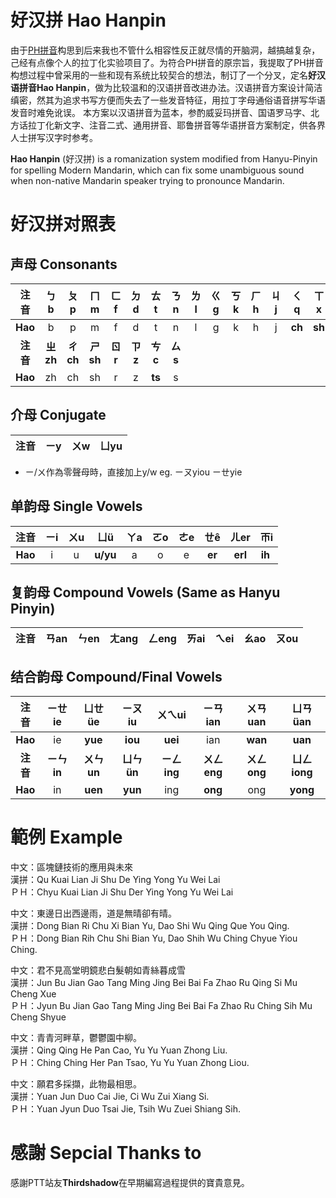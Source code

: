 # 好汉拼 Hao Hanpin 
由于[PH拼音](https://github.com/phlinhng/Putong-Hua-Pinyin)构思到后来我也不管什么相容性反正就尽情的开脑洞，越搞越复杂，己经有点像个人的拉丁化实验项目了。为符合PH拼音的原宗旨，我提取了PH拼音构想过程中曾采用的一些和现有系统比较契合的想法，制订了一个分叉，定名**好汉语拼音Hao Hanpin**，做为比较温和的汉语拼音改进办法。汉语拼音方案设计简洁缜密，然其为追求书写方便而失去了一些发音特征，用拉丁字母通俗语音拼写华语发音时难免讹误。  本方案以汉语拼音为蓝本，参酌威妥玛拼音、国语罗马字、北方话拉丁化新文字、注音二式、通用拼音、耶鲁拼音等华语拼音方案制定，供各界人士拼写汉字时参考。
  
**Hao Hanpin** (好汉拼) is a romanization system modified from Hanyu-Pinyin for spelling Modern Mandarin, which can fix some unambiguous sound when non-native Mandarin speaker trying to pronounce Mandarin.

# 好汉拼对照表 

## 声母 Consonants
|**注音**|ㄅb|ㄆp|ㄇm|ㄈf|ㄉd|ㄊt|ㄋn|ㄌl|ㄍg|ㄎk|ㄏh|ㄐj|ㄑq|ㄒx
|:----:|:----:|:----:|:----:|:----:|:----:|:----:|:----:|:----:|:----:|:----:|:----:|:----:|:----:|:----:|
|**Hao**|b|p|m|f|d|t|n|l|g|k|h|j|**ch**|**sh**
|**注音**|**ㄓzh**|**ㄔch**|**ㄕsh**|**ㄖr**|**ㄗz**|**ㄘc**|**ㄙs**|
|**Hao**|zh|ch|sh|r|z|**ts**|s|

## 介母 Conjugate
|**注音**|ㄧy|ㄨw|ㄩyu|
|:----:|:----:|:----:|:----:|
* ㄧ/ㄨ作為零聲母時，直接加上y/w eg. ㄧㄡyiou ㄧㄝyie

## 单韵母 Single Vowels
|**注音**|ㄧi|ㄨu|ㄩü|ㄚa|ㄛo|ㄜe|ㄝê|ㄦer|ㄭi
|:----:|:----:|:----:|:----:|:----:|:----:|:----:|:----:|:----:|:----:|
|**Hao**|i|u|**u/yu**|a|o|e|**er**|**erl**|**ih** 

## 复韵母 Compound Vowels (Same as Hanyu Pinyin)
|**注音**|ㄢan|ㄣen|ㄤang|ㄥeng|ㄞai|ㄟei|ㄠao|ㄡou|
|:----:|:----:|:----:|:----:|:----:|:----:|:----:|:----:|:----:|

## 结合韵母 Compound/Final Vowels
|**注音**|ㄧㄝie|ㄩㄝüe|ㄧㄡiu|ㄨㄟui|ㄧㄢian|ㄨㄢuan|ㄩㄢüan|
|:----:|:----:|:----:|:----:|:----:|:----:|:----:|:----:|
|**Hao**|ie|**yue**|**iou**|**uei**|ian|**wan**|**uan**|
|**注音**|**ㄧㄣin**|**ㄨㄣun**|**ㄩㄣün**|**ㄧㄥing**|**ㄨㄥeng**|**ㄨㄥong**|**ㄩㄥiong**
|**Hao**|in|**uen**|**yun**|ing|**ong**|ong|**yong**|

# 範例 Example
  
中文：區塊鏈技術的應用與未來  
漢拼：Qu Kuai Lian Ji Shu De Ying Yong Yu Wei Lai  
ＰＨ：Chyu Kuai Lian Ji Shu Der Ying Yong Yu Wei Lai  
  
中文：東邊日出西邊雨，道是無晴卻有晴。  
漢拼：Dong Bian Ri Chu Xi Bian Yu, Dao Shi Wu Qing Que You Qing.  
ＰＨ：Dong Bian Rih Chu Shi Bian Yu, Dao Shih Wu Ching Chyue Yiou Ching.  
 
中文：君不見高堂明鏡悲白髮朝如青絲暮成雪  
漢拼：Jun Bu Jian Gao Tang Ming Jing Bei Bai Fa Zhao Ru Qing Si Mu Cheng Xue   
ＰＨ：Jyun Bu Jian Gao Tang Ming Jing Bei Bai Fa Zhao Ru Ching Sih Mu Cheng Shyue

中文：青青河畔草，鬱鬱園中柳。  
漢拼：Qing Qing He Pan Cao, Yu Yu Yuan Zhong Liu.  
ＰＨ：Ching Ching Her Pan Tsao, Yu Yu Yuan Zhong Liou.  
  
中文：願君多採擷，此物最相思。  
漢拼：Yuan Jun Duo Cai Jie, Ci Wu Zui Xiang Si.  
ＰＨ：Yuan Jyun Duo Tsai Jie, Tsih Wu Zuei Shiang Sih.

# 感謝 Sepcial Thanks to
感謝PTT站友**Thirdshadow**在早期編寫過程提供的寶貴意見。

